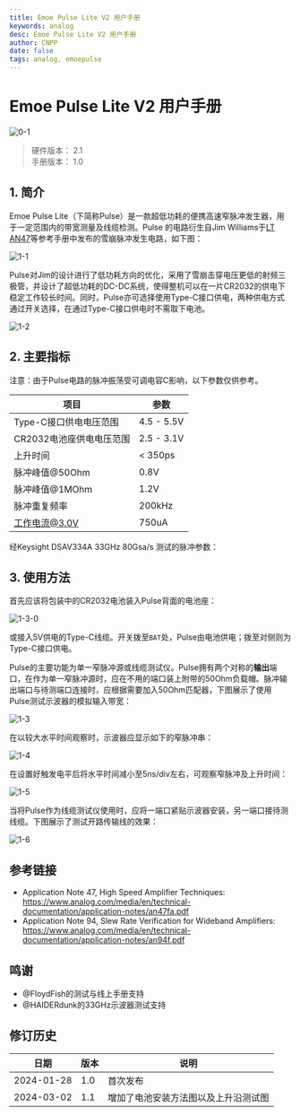 ```yaml
---
title: Emoe Pulse Lite V2 用户手册
keywords: analog
desc: Emoe Pulse Lite V2 用户手册
author: CNPP
date: false
tags: analog, emoepulse
---
```

# Emoe Pulse Lite V2 用户手册

![0-1](https://cnpp-image.oss-cn-beijing.aliyuncs.com/emoe_rd_project/cnpp_01_emoe_pulse/emoe_pulse_lite_v2_1/img/0-1.JPG)

> 硬件版本： 2.1  
> 手册版本： 1.0

## 1. 简介

Emoe Pulse Lite（下简称Pulse）是一款超低功耗的便携高速窄脉冲发生器，用于一定范围内的带宽测量及线缆检测。Pulse 的电路衍生自Jim Williams于[LT AN47](https://www.analog.com/media/en/technical-documentation/application-notes/an47fa.pdf)等参考手册中发布的雪崩脉冲发生电路，如下图：

![1-1](https://cnpp-image.oss-cn-beijing.aliyuncs.com/emoe_rd_project/cnpp_01_emoe_pulse/emoe_pulse_lite_v2_1/img/1-1.png)

Pulse对Jim的设计进行了低功耗方向的优化，采用了雪崩击穿电压更低的射频三极管，并设计了超低功耗的DC-DC系统，使得整机可以在一片CR2032的供电下稳定工作较长时间。同时，Pulse亦可选择使用Type-C接口供电，两种供电方式通过开关选择，在通过Type-C接口供电时不需取下电池。

![1-2](https://cnpp-image.oss-cn-beijing.aliyuncs.com/emoe_rd_project/cnpp_01_emoe_pulse/emoe_pulse_lite_v2_1/img/1-2.JPG)

## 2. 主要指标

注意：由于Pulse电路的脉冲振荡受可调电容C影响，以下参数仅供参考。

项目|参数
---|---
Type-C接口供电电压范围|4.5 - 5.5V
CR2032电池座供电电压范围|2.5 - 3.1V
上升时间|< 350ps
脉冲峰值@50Ohm|0.8V
脉冲峰值@1MOhm|1.2V
脉冲重复频率|200kHz
工作电流@3.0V|750uA

经Keysight DSAV334A 33GHz 80Gsa/s 测试的脉冲参数：

## 3. 使用方法

首先应该将包装中的CR2032电池装入Pulse背面的电池座：

![1-3-0](https://cnpp-image.oss-cn-beijing.aliyuncs.com/emoe_rd_project/cnpp_01_emoe_pulse/emoe_pulse_lite_v2_1/img/1-3-0.jpg)

或接入5V供电的Type-C线缆。开关拨至`BAT`处，Pulse由电池供电；拨至对侧则为Type-C接口供电。

Pulse的主要功能为单一窄脉冲源或线缆测试仪。Pulse拥有两个对称的**输出**端口，在作为单一窄脉冲源时，应在不用的端口装上附带的50Ohm负载帽。脉冲输出端口与待测端口连接时，应根据需要加入50Ohm匹配器，下图展示了使用Pulse测试示波器的模拟输入带宽：

![1-3](https://cnpp-image.oss-cn-beijing.aliyuncs.com/emoe_rd_project/cnpp_01_emoe_pulse/emoe_pulse_lite_v2_1/img/1-3.JPG)

在以较大水平时间观察时，示波器应显示如下的窄脉冲串：

![1-4](https://cnpp-image.oss-cn-beijing.aliyuncs.com/emoe_rd_project/cnpp_01_emoe_pulse/emoe_pulse_lite_v2_1/img/1-4.JPG)

在设置好触发电平后将水平时间减小至5ns/div左右，可观察窄脉冲及上升时间：

![1-5](https://cnpp-image.oss-cn-beijing.aliyuncs.com/emoe_rd_project/cnpp_01_emoe_pulse/emoe_pulse_lite_v2_1/img/1-5.JPG)

当将Pulse作为线缆测试仪使用时，应将一端口紧贴示波器安装，另一端口接待测线缆。下图展示了测试开路传输线的效果：

![1-6](https://cnpp-image.oss-cn-beijing.aliyuncs.com/emoe_rd_project/cnpp_01_emoe_pulse/emoe_pulse_lite_v2_1/img/1-6.JPG)

## 参考链接

+ Application Note 47, High Speed Amplifier Techniques: <https://www.analog.com/media/en/technical-documentation/application-notes/an47fa.pdf>
+ Application Note 94, Slew Rate Verification for Wideband Amplifiers: <https://www.analog.com/media/en/technical-documentation/application-notes/an94f.pdf>

## 鸣谢

+ @FloydFish的测试与线上手册支持
+ @HAIDERdunk的33GHz示波器测试支持

## 修订历史

日期|版本|说明
---|---|---
2024-01-28|1.0|首次发布
2024-03-02|1.1|增加了电池安装方法图以及上升沿测试图
